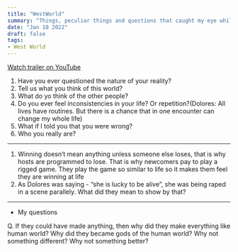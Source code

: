 ```yaml
---
title: "WestWorld"
summary: "Things, peculiar things and questions that caught my eye while watching West World"
date: "Jan 10 2022"
draft: false
tags:
- West World
---
```

[Watch trailer on YouTube](https://www.youtube.com/watch?v=kEkZdgWu7mM&ab_channel=HBOUK)

1. Have you ever questioned the nature of your reality?
2. Tell us what you think of this world?
3. What do yo think of the other people?
4. Do you ever feel inconsistencies in your life? Or repetition?(Dolores: All lives have routines. But there is a chance that in one encounter can change my whole life)
5. What if I told you that you were wrong?
6. Who you really are?

---

1. Winning doesn’t mean anything unless someone else loses, that is why hosts are programmed to lose. That is why newcomers pay to play a rigged game. They play the game so similar to life so it makes them feel they are winning at life
2. As Dolores was saying - “she is lucky to be alive”, she was being raped in a scene parallely. What did they mean to show by that?

---

* My questions

Q. If they could have made anything, then why did they make everything like human world? Why did they became gods of the human world? Why not something different? Why not something better?

